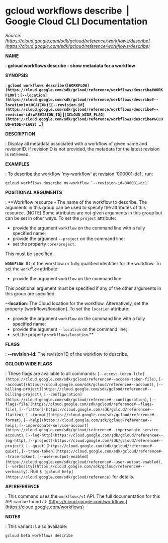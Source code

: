 # gcloud workflows describe  |  Google Cloud CLI Documentation

*Source: [https://cloud.google.com/sdk/gcloud/reference/workflows/describe](https://cloud.google.com/sdk/gcloud/reference/workflows/describe)*

**NAME**

: **gcloud workflows describe - show metadata for a workflow**

**SYNOPSIS**

: **`gcloud workflows describe` (`[WORKFLOW](https://cloud.google.com/sdk/gcloud/reference/workflows/describe#WORKFLOW)` : `[--location](https://cloud.google.com/sdk/gcloud/reference/workflows/describe#--location)`=`LOCATION`) [`[--revision-id](https://cloud.google.com/sdk/gcloud/reference/workflows/describe#--revision-id)`=`REVISION_ID`] [`[GCLOUD_WIDE_FLAG](https://cloud.google.com/sdk/gcloud/reference/workflows/describe#GCLOUD-WIDE-FLAGS) …`]**

**DESCRIPTION**

: Display all metadata associated with a workflow of given name and revisionID. If
revisionID is not provided, the metadata for the latest revision is retrieved.

**EXAMPLES**

: To describe the workflow 'my-workflow' at revision '000001-dc1', run:

```
gcloud workflows describe my-workflow `--revision-id=000001-dc1`
```

**POSITIONAL ARGUMENTS**

: **Workflow resource - The name of the workflow to describe. The arguments in this
group can be used to specify the attributes of this resource. (NOTE) Some
attributes are not given arguments in this group but can be set in other ways.
To set the `project` attribute:

- provide the argument `workflow` on the command line with a fully
specified name;
- provide the argument `--project` on the command line;
- set the property `core/project`.

This must be specified.

**`WORKFLOW`**:
ID of the workflow or fully qualified identifier for the workflow.
To set the `workflow` attribute:

- provide the argument `workflow` on the command line.

This positional argument must be specified if any of the other arguments in this
group are specified.

**--location**:
The Cloud location for the workflow. Alternatively, set the property
[workflows/location].
To set the `location` attribute:

- provide the argument `workflow` on the command line with a fully
specified name;
- provide the argument `--location` on the command line;
- set the property `workflows/location`.**

**FLAGS**

: **--revision-id**:
The revision ID of the workflow to describe.

**GCLOUD WIDE FLAGS**

: These flags are available to all commands: `[--access-token-file](https://cloud.google.com/sdk/gcloud/reference#--access-token-file)`,
`[--account](https://cloud.google.com/sdk/gcloud/reference#--account)`, `[--billing-project](https://cloud.google.com/sdk/gcloud/reference#--billing-project)`,
`[--configuration](https://cloud.google.com/sdk/gcloud/reference#--configuration)`,
`[--flags-file](https://cloud.google.com/sdk/gcloud/reference#--flags-file)`,
`[--flatten](https://cloud.google.com/sdk/gcloud/reference#--flatten)`, `[--format](https://cloud.google.com/sdk/gcloud/reference#--format)`, `[--help](https://cloud.google.com/sdk/gcloud/reference#--help)`, `[--impersonate-service-account](https://cloud.google.com/sdk/gcloud/reference#--impersonate-service-account)`,
`[--log-http](https://cloud.google.com/sdk/gcloud/reference#--log-http)`,
`[--project](https://cloud.google.com/sdk/gcloud/reference#--project)`, `[--quiet](https://cloud.google.com/sdk/gcloud/reference#--quiet)`, `[--trace-token](https://cloud.google.com/sdk/gcloud/reference#--trace-token)`, `[--user-output-enabled](https://cloud.google.com/sdk/gcloud/reference#--user-output-enabled)`,
`[--verbosity](https://cloud.google.com/sdk/gcloud/reference#--verbosity)`.
Run `$ [gcloud help](https://cloud.google.com/sdk/gcloud/reference)` for details.

**API REFERENCE**

: This command uses the `workflows/v1` API. The full documentation for
this API can be found at: [https://cloud.google.com/workflows](https://cloud.google.com/workflows)

**NOTES**

: This variant is also available:

```
gcloud beta workflows describe
```